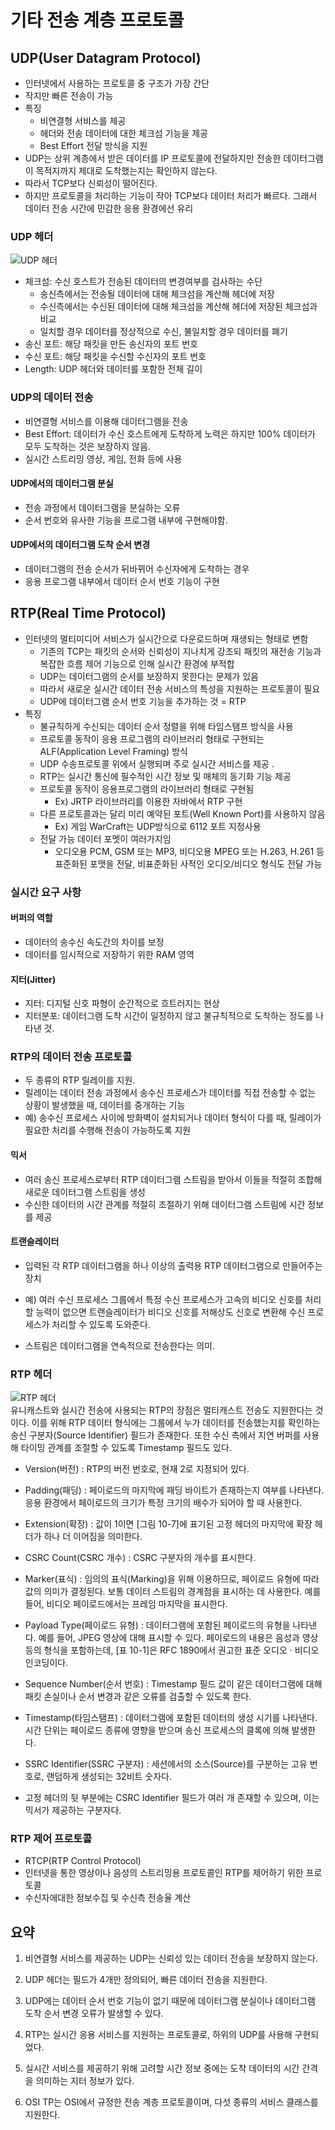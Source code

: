 # 기타 전송 계층 프로토콜  

## UDP(User Datagram Protocol)  
- 인터넷에서 사용하는 프로토콜 중 구조가 가장 간단  
- 작지만 빠른 전송이 가능  
- 특징  
  - 비연결형 서비스를 제공  
  - 헤더와 전송 데이터에 대한 체크섬 기능을 제공  
  - Best Effort 전달 방식을 지원  
- UDP는 상위 계층에서 받은 데이터를 IP 프로토콜에 전달하지만 전송한 데이터그램이 목적지까지 제대로 도착했는지는 확인하지 않는다.  
- 따라서 TCP보다 신뢰성이 떨어진다.  
- 하지만 프로토콜을 처리하는 기능이 작아 TCP보다 데이터 처리가 빠르다. 그래서 데이터 전송 시간에 민감한 응용 환경에선 유리  

### UDP 헤더  
![UDP 헤더](http://dbscthumb.phinf.naver.net/3578_000_1/20141023224438889_6S6WSGUNU.jpg/ka8_136_i1.jpg?type=w460_fst_n&wm=Y)  
- 체크섬: 수신 호스트가 전송된 데이터의 변경여부를 검사하는 수단  
  - 송신측에서는 전송될 데이터에 대해 체크섬을 계산해 헤더에 저장  
  - 수신측에서는 수신된 데이터에 대해 체크섬을 계산해 헤더에 저장된 체크섬과 비교  
  - 일치할 경우 데이터를 정상적으로 수신, 불일치할 경우 데이터를 폐기  
- 송신 포트: 해당 패킷을 만든 송신자의 포트 번호  
- 수신 포트: 해당 패킷을 수신할 수신자의 포트 번호  
- Length: UDP 헤더와 데이터를 포함한 전체 길이  

### UDP의 데이터 전송  
- 비연결형 서비스를 이용해 데이터그램을 전송  
- Best Effort: 데이터가 수신 호스트에게 도착하게 노력은 하지만 100% 데이터가 모두 도착하는 것은 보장하지 않음.  
- 실시간 스트리밍 영상, 게임, 전화 등에 사용  

#### UDP에서의 데이터그램 분실  
- 전송 과정에서 데이터그램을 분실하는 오류 
- 순서 번호와 유사한 기능을 프로그램 내부에 구현해야함.  

#### UDP에서의 데이터그램 도착 순서 변경  
- 데이터그램의 전송 순서가 뒤바뀌어 수신자에게 도착하는 경우  
- 응용 프로그램 내부에서 데이터 순서 번호 기능이 구현  

## RTP(Real Time Protocol)  
- 인터넷의 멀티미디어 서비스가 실시간으로 다운로드하며 재생되는 형태로 변함  
  - 기존의 TCP는 패킷의 순서와 신뢰성이 지나치게 강조되 패킷의 재전송 기능과 복잡한 흐름 제어 기능으로 인해 실시간 환경에 부적합  
  - UDP는 데이터그램의 순서를 보장하지 못한다는 문제가 있음  
  - 따라서 새로운 실시간 데이터 전송 서비스의 특성을 지원하는 프로토콜이 필요  
  - UDP에 데이터그램 순서 번호 기능을 추가하는 것 = RTP  
- 특징    
  - 불규칙하게 수신되는 데이터 순서 정렬을 위해 타임스탬프 방식을 사용  
  - 프로토콜 동작이 응용 프로그램의 라이브러리 형태로 구현되는 ALF(Application Level Framing) 방식  
  - UDP 수송프로토콜 위에서 실행되며 주로 실시간 서비스를 제공 .
  - RTP는 실시간 통신에 필수적인 시간 정보 및 매체의 동기화 기능 제공 
  - 프로토콜 동작이 응용프로그램의 라이브러리 형태로 구현됨 
	  - Ex) JRTP 라이브러리를 이용한 자바에서 RTP 구현
  - 다른 프로토콜과는 달리 미리 예약된 포트(Well Known Port)를 사용하지 않음
	  - Ex) 게임 WarCraft는 UDP방식으로 6112 포트 지정사용
  - 전달 가능 데이터 포멧이 여러가지임 
	  - 오디오용 PCM, GSM 또는 MP3, 비디오용 MPEG 또는 H.263, H.261 등 표준화된 포맷을 전달, 비표준화된 사적인 오디오/비디오 형식도 전달 가능

### 실시간 요구 사항  

#### 버퍼의 역할   
- 데이터의 송수신 속도간의 차이를 보정  
- 데이터를 임시적으로 저장하기 위한 RAM 영역  

#### 지터(Jitter)  
- 지터: 디지털 신호 파형이 순간적으로 흐트러지는 현상  
- 지터분포: 데이터그램 도착 시간이 일정하지 않고 불규칙적으로 도착하는 정도를 나타낸 것.  

### RTP의 데이터 전송 프로토콜  
- 두 종류의 RTP 릴레이를 지원. 
- 릴레이는 데이터 전송 과정에서 송수신 프로세스가 데이터를 직접 전송할 수 없는 상황이 발생했을 때, 데이터를 중개하는 기능  
- 예) 송수신 프로세스 사이에 방화벽이 설치되거나 데이터 형식이 다를 때, 릴레이가 필요한 처리를 수행해 전송이 가능하도록 지원  

#### 믹서  
- 여러 송신 프로세스로부터 RTP 데이터그램 스트림을 받아서 이들을 적절히 조합해 새로운 데이터그램 스트림을 생성  
- 수신한 데이터의 시간 관계를 적절히 조절하기 위해 데이터그램 스트림에 시간 정보를 제공  

#### 트랜슬레이터  
- 입력된 각 RTP 데이터그램을 하나 이상의 출력용 RTP 데이터그램으로 만들어주는 장치  
- 예) 여러 수신 프로세스 그룹에서 특정 수신 프로세스가 고속의 비디오 신호를 처리할 능력이 없으면 트랜슬레이터가 비디오 신호를 저해상도 신호로 변환해 수신 프로세스가 처리할 수 있도록 도와준다.  

- 스트림은 데이터그램을 연속적으로 전송한다는 의미.  

### RTP 헤더   
![RTP 헤더](http://dbscthumb.phinf.naver.net/3578_000_1/20141023224448785_6HZDE9IJF.jpg/ka8_141_i1.jpg?type=w575_fst_n&wm=Y)  
유니캐스트와 실시간 전송에 사용되는 RTP의 장점은 멀티캐스트 전송도 지원한다는 것이다. 이를 위해 RTP 데이터 형식에는 그룹에서 누가 데이터를 전송했는지를 확인하는 송신 구분자(Source Identifier) 필드가 존재한다. 또한 수신 측에서 지연 버퍼를 사용해 타이밍 관계를 조절할 수 있도록 Timestamp 필드도 있다.
-  Version(버전) : RTP의 버전 번호로, 현재 2로 지정되어 있다.
- Padding(패딩) : 페이로드의 마지막에 패딩 바이트가 존재하는지 여부를 나타낸다. 응용 환경에서 페이로드의 크기가 특정 크기의 배수가 되어야 할 때 사용한다.
- Extension(확장) : 값이 1이면 [그림 10-7]에 표기된 고정 헤더의 마지막에 확장 헤더가 하나 더 이어짐을 의미한다.
- CSRC Count(CSRC 개수) : CSRC 구분자의 개수를 표시한다.
- Marker(표식) : 임의의 표식(Marking)을 위해 이용하므로, 페이로드 유형에 따라 값의 의미가 결정된다. 보통 데이터 스트림의 경계점을 표시하는 데 사용한다. 예를 들어, 비디오 페이로드에서는 프레임 마지막을 표시한다.
- Payload Type(페이로드 유형) : 데이터그램에 포함된 페이로드의 유형을 나타낸다. 예를 들어, JPEG 영상에 대해 표시할 수 있다. 페이로드의 내용은 음성과 영상 등의 형식을 포함하는데, [표 10-1]은 RFC 1890에서 권고한 표준 오디오 · 비디오 인코딩이다.
- Sequence Number(순서 번호) : Timestamp 필드 값이 같은 데이터그램에 대해 패킷 손실이나 순서 변경과 같은 오류를 검출할 수 있도록 한다.
- Timestamp(타임스탬프) : 데이터그램에 포함된 데이터의 생성 시기를 나타낸다. 시간 단위는 페이로드 종류에 영향을 받으며 송신 프로세스의 클록에 의해 발생한다.
- SSRC Identifier(SSRC 구분자) : 세션에서의 소스(Source)를 구분하는 고유 번호로, 랜덤하게 생성되는 32비트 숫자다.

- 고정 헤더의 뒷 부분에는 CSRC Identifier 필드가 여러 개 존재할 수 있으며, 이는 믹서가 제공하는 구분자다.  

### RTP 제어 프로토콜  
- RTCP(RTP Control Protocol)  
- 인터넷을 통한 영상이나 음성의 스트리밍용 프로토콜인 RTP를 제어하기 위한 프로토콜
- 수신자에대한 정보수집 및 수신측 전송율 계산 

## 요약  
1. 비연결형 서비스를 제공하는 UDP는 신뢰성 있는 데이터 전송을 보장하지 않는다.

2. UDP 헤더는 필드가 4개만 정의되어, 빠른 데이터 전송을 지원한다.

3. UDP에는 데이터 순서 번호 기능이 없기 때문에 데이터그램 분실이나 데이터그램 도착 순서 변경 오류가 발생할 수 있다.

4. RTP는 실시간 응용 서비스를 지원하는 프로토콜로, 하위의 UDP를 사용해 구현되었다.

5. 실시간 서비스를 제공하기 위해 고려할 시간 정보 중에는 도착 데이터의 시간 간격을 의미하는 지터 정보가 있다.

6. OSI TP는 OSI에서 규정한 전송 계층 프로토콜이며, 다섯 종류의 서비스 클래스를 지원한다.
